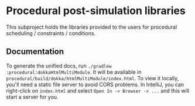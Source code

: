 # Procedural post-simulation libraries

This subproject holds the libraries provided to the users for procedural scheduling / constraints / conditions.

## Documentation

To generate the unified docs, run `./gradlew :procedural:dokkaHtmlMultiModule`. It will be available in `procedural/build/dokka/htmlMultiModule/index.html`. To view it locally, you'll need a static file server to avoid CORS problems. In IntelliJ, you can right-click on `index.html` and select `Open In -> Browser -> ...` and this will start a server for you.
